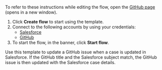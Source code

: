To refer to these instructions while editing the flow, open the [GitHub page](https://github.com/ot4i/app-connect-templates/tree/master/resources/markdown/Sync%20new%20Salesforce%20cases%20with%20GitHub%20issues_instructions.md) (opens in a new window).

1. Click **Create flow** to start using the template.
2. Connect to the following accounts by using your credentials:
   - [Salesforce](https://www.ibm.com/docs/en/app-connect/containers_cd?topic=apps-salesforce)
   - [GitHub](https://www.ibm.com/docs/en/app-connect/containers_cd?topic=apps-github) 
3. To start the flow, in the banner, click **Start flow**.


Use this template to update a GitHub issue when a case is updated in Salesforce. If the GitHub title and the Salesforce subject match, the GitHub issue is then updated with the Salesforce case details.
